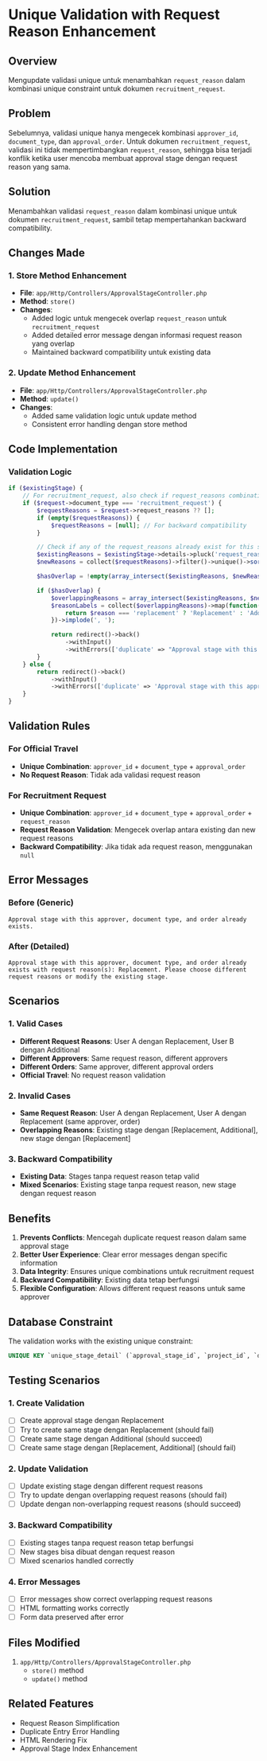 # Unique Validation with Request Reason Enhancement

## Overview

Mengupdate validasi unique untuk menambahkan `request_reason` dalam kombinasi unique constraint untuk dokumen `recruitment_request`.

## Problem

Sebelumnya, validasi unique hanya mengecek kombinasi `approver_id`, `document_type`, dan `approval_order`. Untuk dokumen `recruitment_request`, validasi ini tidak mempertimbangkan `request_reason`, sehingga bisa terjadi konflik ketika user mencoba membuat approval stage dengan request reason yang sama.

## Solution

Menambahkan validasi `request_reason` dalam kombinasi unique untuk dokumen `recruitment_request`, sambil tetap mempertahankan backward compatibility.

## Changes Made

### 1. Store Method Enhancement

-   **File**: `app/Http/Controllers/ApprovalStageController.php`
-   **Method**: `store()`
-   **Changes**:
    -   Added logic untuk mengecek overlap `request_reason` untuk `recruitment_request`
    -   Added detailed error message dengan informasi request reason yang overlap
    -   Maintained backward compatibility untuk existing data

### 2. Update Method Enhancement

-   **File**: `app/Http/Controllers/ApprovalStageController.php`
-   **Method**: `update()`
-   **Changes**:
    -   Added same validation logic untuk update method
    -   Consistent error handling dengan store method

## Code Implementation

### Validation Logic

```php
if ($existingStage) {
    // For recruitment_request, also check if request_reasons combination exists
    if ($request->document_type === 'recruitment_request') {
        $requestReasons = $request->request_reasons ?? [];
        if (empty($requestReasons)) {
            $requestReasons = [null]; // For backward compatibility
        }

        // Check if any of the request_reasons already exist for this stage
        $existingReasons = $existingStage->details->pluck('request_reason')->filter()->unique()->sort()->toArray();
        $newReasons = collect($requestReasons)->filter()->unique()->sort()->toArray();

        $hasOverlap = !empty(array_intersect($existingReasons, $newReasons));

        if ($hasOverlap) {
            $overlappingReasons = array_intersect($existingReasons, $newReasons);
            $reasonLabels = collect($overlappingReasons)->map(function($reason) {
                return $reason === 'replacement' ? 'Replacement' : 'Additional';
            })->implode(', ');

            return redirect()->back()
                ->withInput()
                ->withErrors(['duplicate' => "Approval stage with this approver, document type, and order already exists with request reason(s): <strong>{$reasonLabels}</strong>. Please choose different request reasons or modify the existing stage."]);
        }
    } else {
        return redirect()->back()
            ->withInput()
            ->withErrors(['duplicate' => 'Approval stage with this approver, document type, and order already exists.']);
    }
}
```

## Validation Rules

### For Official Travel

-   **Unique Combination**: `approver_id` + `document_type` + `approval_order`
-   **No Request Reason**: Tidak ada validasi request reason

### For Recruitment Request

-   **Unique Combination**: `approver_id` + `document_type` + `approval_order` + `request_reason`
-   **Request Reason Validation**: Mengecek overlap antara existing dan new request reasons
-   **Backward Compatibility**: Jika tidak ada request reason, menggunakan `null`

## Error Messages

### Before (Generic)

```
Approval stage with this approver, document type, and order already exists.
```

### After (Detailed)

```
Approval stage with this approver, document type, and order already exists with request reason(s): Replacement. Please choose different request reasons or modify the existing stage.
```

## Scenarios

### 1. Valid Cases

-   **Different Request Reasons**: User A dengan Replacement, User B dengan Additional
-   **Different Approvers**: Same request reason, different approvers
-   **Different Orders**: Same approver, different approval orders
-   **Official Travel**: No request reason validation

### 2. Invalid Cases

-   **Same Request Reason**: User A dengan Replacement, User A dengan Replacement (same approver, order)
-   **Overlapping Reasons**: Existing stage dengan [Replacement, Additional], new stage dengan [Replacement]

### 3. Backward Compatibility

-   **Existing Data**: Stages tanpa request reason tetap valid
-   **Mixed Scenarios**: Existing stage tanpa request reason, new stage dengan request reason

## Benefits

1. **Prevents Conflicts**: Mencegah duplicate request reason dalam same approval stage
2. **Better User Experience**: Clear error messages dengan specific information
3. **Data Integrity**: Ensures unique combinations untuk recruitment request
4. **Backward Compatibility**: Existing data tetap berfungsi
5. **Flexible Configuration**: Allows different request reasons untuk same approver

## Database Constraint

The validation works with the existing unique constraint:

```sql
UNIQUE KEY `unique_stage_detail` (`approval_stage_id`, `project_id`, `department_id`, `request_reason`)
```

## Testing Scenarios

### 1. Create Validation

-   [ ] Create approval stage dengan Replacement
-   [ ] Try to create same stage dengan Replacement (should fail)
-   [ ] Create same stage dengan Additional (should succeed)
-   [ ] Create same stage dengan [Replacement, Additional] (should fail)

### 2. Update Validation

-   [ ] Update existing stage dengan different request reasons
-   [ ] Try to update dengan overlapping request reasons (should fail)
-   [ ] Update dengan non-overlapping request reasons (should succeed)

### 3. Backward Compatibility

-   [ ] Existing stages tanpa request reason tetap berfungsi
-   [ ] New stages bisa dibuat dengan request reason
-   [ ] Mixed scenarios handled correctly

### 4. Error Messages

-   [ ] Error messages show correct overlapping request reasons
-   [ ] HTML formatting works correctly
-   [ ] Form data preserved after error

## Files Modified

1. `app/Http/Controllers/ApprovalStageController.php`
    - `store()` method
    - `update()` method

## Related Features

-   Request Reason Simplification
-   Duplicate Entry Error Handling
-   HTML Rendering Fix
-   Approval Stage Index Enhancement
